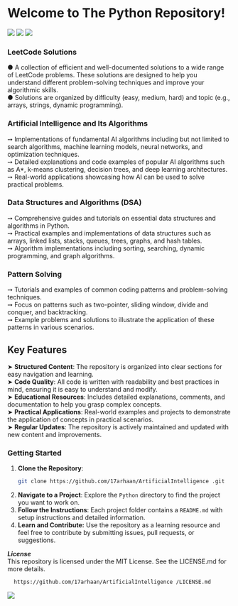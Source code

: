 <h1>
  Welcome to The Python Repository!
</h1>
<img src="https://user-images.githubusercontent.com/73097560/115834477-dbab4500-a447-11eb-908a-139a6edaec5c.gif">

<img src="https://media.licdn.com/dms/image/D4D12AQFdPSdsKIbf3Q/article-cover_image-shrink_720_1280/0/1693213036554?e=2147483647&v=beta&t=ttfAs1qRT8yukeU3V4xj7G5wLyVmb6Qfpye1qYmpbmM">

<img src="https://user-images.githubusercontent.com/73097560/115834477-dbab4500-a447-11eb-908a-139a6edaec5c.gif">
<h3>LeetCode Solutions</h3> 

●  A collection of efficient and well-documented solutions to a wide range of LeetCode problems. These solutions are designed to help you understand different problem-solving techniques and improve your algorithmic skills.
<br/>
●  Solutions are organized by difficulty (easy, medium, hard) and topic (e.g., arrays, strings, dynamic programming).
<br/>
<h3>Artificial Intelligence and Its Algorithms</h3>

➙  Implementations of fundamental AI algorithms including but not limited to search algorithms, machine learning models, neural networks, and optimization techniques.
<br/>
➙  Detailed explanations and code examples of popular AI algorithms such as A*, k-means clustering, decision trees, and deep learning architectures.
<br/>
➙  Real-world applications showcasing how AI can be used to solve practical problems.
<br/>
<h3>Data Structures and Algorithms (DSA)</h3>

➙  Comprehensive guides and tutorials on essential data structures and algorithms in Python.
<br/>
➙  Practical examples and implementations of data structures such as arrays, linked lists, stacks, queues, trees, graphs, and hash tables.
<br/>
➙  Algorithm implementations including sorting, searching, dynamic programming, and graph algorithms.
<br/>
<h3>Pattern Solving</h3>

➙  Tutorials and examples of common coding patterns and problem-solving techniques.
<br/>
➙  Focus on patterns such as two-pointer, sliding window, divide and conquer, and backtracking.
<br/>
➙  Example problems and solutions to illustrate the application of these patterns in various scenarios.
<br/>
<h2>Key Features</h2>

➤  **Structured Content**: The repository is organized into clear sections for easy navigation and learning.
<br/>
➤  **Code Quality**: All code is written with readability and best practices in mind, ensuring it is easy to understand and modify.
<br/>
➤  **Educational Resources**: Includes detailed explanations, comments, and documentation to help you grasp complex concepts.
<br/>
➤  **Practical Applications**: Real-world examples and projects to demonstrate the application of concepts in practical scenarios.
<br/>
➤  **Regular Updates**: The repository is actively maintained and updated with new content and improvements.
<br/>

### Getting Started

1. **Clone the Repository**: 
    ```bash
    git clone https://github.com/17arhaan/ArtificialIntelligence .git
    ```
2. **Navigate to a Project**: Explore the `Python` directory to find the project you want to work on.
3. **Follow the Instructions**: Each project folder contains a `README.md` with setup instructions and detailed information.
4. **Learn and Contribute:** Use the repository as a learning resource and feel free to contribute by submitting issues, pull requests, or suggestions.

***License***
<br/>
This repository is licensed under the MIT License. See the LICENSE.md for more details.
   
  ```bash
    https://github.com/17arhaan/ArtificialIntelligence /LICENSE.md
   ```

<a href="https://github.com/17arhaan" target="_blank"><img src="https://img.shields.io/badge/GitHub-100000?style=for-the-badge&logo=github&logoColor=white" target="_blank"></a>

